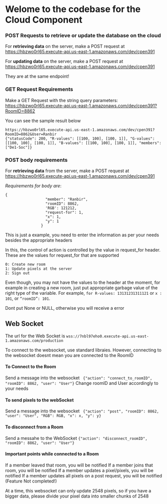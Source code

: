 
# Welome to the codebase for the Cloud Component 

### POST Requests to retrieve or update the database on the cloud 

For **retrieving data** on the server, make a POST request at 
https://hbzwo0rl65.execute-api.us-east-1.amazonaws.com/dev/cpen391

For **updating data** on the server, make a POST request at 
https://hbzwo0rl65.execute-api.us-east-1.amazonaws.com/dev/cpen391

They are at the same endpoint!



### GET Request Requirements

Make a GET Request with the string query parameters:
https://hbzwo0rl65.execute-api.us-east-1.amazonaws.com/dev/cpen391?RoomID=8862

You can see the sample result below

```
https://hbzwo0rl65.execute-api.us-east-1.amazonaws.com/dev/cpen391?RoomID=8862&User=Ranbir
{"statusCode": 200, "R-values": [[100, 100], [100, 1]], "G-values": [[100, 100], [100, 1]], "B-values": [[100, 100], [100, 1]], "members": ["De1-Soc"]}
```
### POST body requirements

For **retrieving data** from the server, make a POST request at 
https://hbzwo0rl65.execute-api.us-east-1.amazonaws.com/dev/cpen391

*Requirements for body are*:
```
{
                  "member": "Ranbir",
                  "roomID": 8862,
                  'RGB': 121212,
                  "request-for": 1,
                  "x": 1,
                  "y": 1
                }
```

This is just a example, you need to enter the information as per your needs besides the appropriate headers

In this, the control of action is controlled by the value in request_for header.
These are the values for request_for that are supported
```
0: Create new room
1: Update pixels at the server
2: Sign out 
```

Even though, you may not have the values to the header at the moment, for example in creating a new room, just put appropriate garbage value of the right type of the variable.
For example, 
```for R-values: 13131231311121```
or ```x : 101```, or ```“roomID”: 101```.

 Dont put None or NULL, otherwise you will receive a error


## Web Socket 
The url for the Web Socket is ```wss://7nbl97eho0.execute-api.us-east-1.amazonaws.com/production```

To connect to the websocket, use standard libraies.
However, connecting to the websocket doesnt mean you are connected to the RoomID

#### To Connect to the Room 
Send a message into the websocket 
``` {"action": "connect_to_roomID", "roomID": 8862, "user": "User"}```
Change roomID and User accordingly to your needs

#### To send pixels to the webSocket
Send a message into the websocket
``` {"action": "post", "roomID": 8862, "user": "User", "RGB": RGB, "x": x, "y": y}```

#### To disconnect from a Room 
Send a messahe to the WebSocket 
```{"action": "disconnect_roomID", "roomID": 8862, "user": "User"} ```

#### Important points while connected to a Room 
If a member leaved that room, you will be notified 
If a member joins that room, you will be notified 
If a member updates a pixel/pixels, you will be notified 
If a member updates all pixels on a post request, you will be notified  (Feature Not completed!)

At a time, this websocket can only update 2548 pixels, so if you have a bigger data, please divide your pixel data into smaller chunks of 2548
